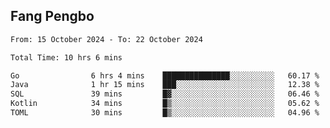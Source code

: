 ## Fang Pengbo

<!--START_SECTION:waka-->

```txt
From: 15 October 2024 - To: 22 October 2024

Total Time: 10 hrs 6 mins

Go                6 hrs 4 mins    ███████████████░░░░░░░░░░   60.17 %
Java              1 hr 15 mins    ███░░░░░░░░░░░░░░░░░░░░░░   12.38 %
SQL               39 mins         █▓░░░░░░░░░░░░░░░░░░░░░░░   06.46 %
Kotlin            34 mins         █▒░░░░░░░░░░░░░░░░░░░░░░░   05.62 %
TOML              30 mins         █▒░░░░░░░░░░░░░░░░░░░░░░░   04.96 %
```

<!--END_SECTION:waka-->